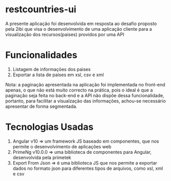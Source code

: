 # restcountries-ui

A presente aplicação foi desenvolvida em resposta ao desafio proposto pela 2ibi que visa o desenvolvimento 
de uma aplicação cliente para a visualização dos recursos(paises) providos por uma API 

# Funcionalidades
1. Listagem de informações dos paises
1. Exportar a lista de paises em xsl, csv e xml

Nota: a paginação apresentada na aplicação foi implementada no front-end apenas, o que não está muito correcto na prática,
pois o ideal é que a paginação seja feita no back-end e a API não dispõe dessa funcionalidade, portanto, para facilitar a 
visualzação das informações, achou-se necessário apresentar de forma segmentada.  

# Tecnologias Usadas
1. Angular v10 => um framework JS baseado em componentes, que nos permite o desenvolvimento de aplicações web 
2. PrimeNg v10.0.0 => uma biblioteca de componentes para Angular, desenvolvida pela primetek
3. Export From Json => é uma biblioteca JS que nos permite a exportar dados no formato json para diferentes tipos 
de arquivos, como xsl, xml e csv  

